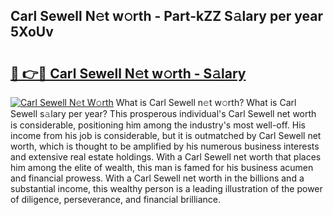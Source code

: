 ## Carl Sewell N𝚎t w𝚘rth - Part-kZZ S𝚊lary per year 5XoUv

# <h2><a href="http://gc3d5jl.nevu.top/?p=Carl+Sewell">🔗 👉🔴 Carl Sewell N𝚎t w𝚘rth - S𝚊lary</a></h2>

[![Carl Sewell N𝚎t W𝚘rth](https://i.imgur.com/Oavwk0R.jpeg)](http://gc3d5jl.nevu.top/?p=Carl+Sewell)
What is Carl Sewell n𝚎t w𝚘rth? What is Carl Sewell s𝚊lary per year?
This prosperous individual's Carl Sewell net worth is considerable, positioning him among the industry's most well-off. His income from his job is considerable, but it is outmatched by Carl Sewell net worth, which is thought to be amplified by his numerous business interests and extensive real estate holdings. With a Carl Sewell net worth that places him among the elite of wealth, this man is famed for his business acumen and financial prowess. With a Carl Sewell net worth in the billions and a substantial income, this wealthy person is a leading illustration of the power of diligence, perseverance, and financial brilliance.
